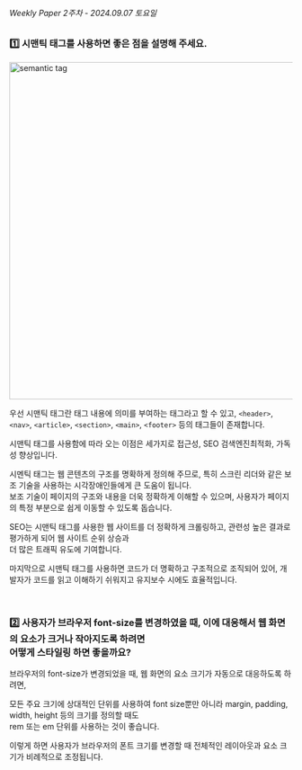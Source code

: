 ###### Weekly Paper 2주차 - 2024.09.07 토요일

### 1️⃣ 시맨틱 태그를 사용하면 좋은 점을 설명해 주세요.

<img src="https://i0.wp.com/seo.tbwakorea.com/wp-content/uploads/2023/09/%EC%8B%9C%EB%A7%A8%ED%8B%B1-%ED%83%9C%EA%B7%B8_html.png?w=1920&ssl=1" alt="semantic tag" width="600px">

<br>

우선 시맨틱 태그란 태그 내용에 의미를 부여하는 태그라고 할 수 있고, `<header>`, `<nav>`, `<article>`, `<section>`, `<main>`, `<footer>` 등의 태그들이 존재합니다.

시맨틱 태그를 사용함에 따라 오는 이점은 세가지로 접근성, SEO 검색엔진최적화, 가독성 향상입니다.

시멘틱 태그는 웹 콘텐츠의 구조를 명확하게 정의해 주므로, 특히 스크린 리더와 같은 보조 기술을 사용하는 시각장애인들에게 큰 도움이 됩니다.<br>
보조 기술이 페이지의 구조와 내용을 더욱 정확하게 이해할 수 있으며, 사용자가 페이지의 특정 부분으로 쉽게 이동할 수 있도록 돕습니다.

SEO는 시맨틱 태그를 사용한 웹 사이트를 더 정확하게 크롤링하고, 관련성 높은 결과로 평가하게 되어 웹 사이트 순위 상승과<br>
더 많은 트래픽 유도에 기여합니다.

마지막으로 시맨틱 태그를 사용하면 코드가 더 명확하고 구조적으로 조직되어 있어, 개발자가 코드를 읽고 이해하기 쉬워지고 유지보수 시에도 효율적입니다.

<br>

### 2️⃣ 사용자가 브라우저 font-size를 변경하였을 때, 이에 대응해서 웹 화면의 요소가 크거나 작아지도록 하려면 <br>어떻게 스타일링 하면 좋을까요?

브라우저의 font-size가 변경되었을 때, 웹 화면의 요소 크기가 자동으로 대응하도록 하려면,

모든 주요 크기에 상대적인 단위를 사용하여 font size뿐만 아니라 margin, padding, width, height 등의 크기를 정의할 때도<br>
rem 또는 em 단위를 사용하는 것이 좋습니다.

이렇게 하면 사용자가 브라우저의 폰트 크기를 변경할 때 전체적인 레이아웃과 요소 크기가 비례적으로 조정됩니다.
